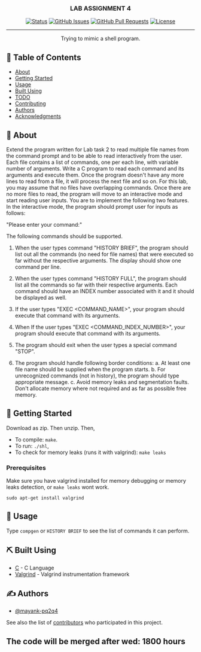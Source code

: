 <h3 align="center">LAB ASSIGNMENT 4</h3>

<div align="center">

[![Status](https://img.shields.io/badge/status-active-success.svg)]()
[![GitHub Issues](https://img.shields.io/github/issues/mayank-pq2q4/LAB4.svg)](https://github.com/mayank-pq2q4/LAB4/issues)
[![GitHub Pull Requests](https://img.shields.io/github/issues-pr/mayank-pq2q4/LAB4.svg)](https://github.com/mayank-pq2q4/LAB4/pulls)
[![License](https://img.shields.io/badge/license-MIT-blue.svg)](/LICENSE)

</div>

---

<p align="center"> Trying to mimic a shell program.
    <br> 
</p>

## 📝 Table of Contents

- [About](#about)
- [Getting Started](#getting_started)
- [Usage](#usage)
- [Built Using](#built_using)
- [TODO](TODO.md)
- [Contributing](../CONTRIBUTING.md)
- [Authors](#authors)
- [Acknowledgments](#acknowledgement)

## 🧐 About <a name = "about"></a>

Extend the program written for Lab task 2 to read multiple file names from the command prompt and to be able to read interactively from the user.
Each file contains a  list of commands, one per each line, with variable number of arguments. Write a C program to read each command and its arguments and execute them. Once the program doesn't have any more lines to read from a file, it will process the next file and so on. For this lab, you may assume that no files have overlapping commands. Once there are no more files to read, the program will move to an interactive mode and start reading user inputs. You are to implement the following two features.  In the interactive mode, the program should prompt user for inputs as follows:

"Please enter your command:"

The following commands should be supported.

1.  When the user types command "HISTORY BRIEF", the program should list out all the commands (no need for file names) that were executed so far without the respective arguments. The display should show one command per line.

2. When the user types command "HISTORY FULL", the program should list all the commands so far with their respective arguments. Each command should have an INDEX number associated with it and it should be displayed as well.

3. If the user types "EXEC <COMMAND_NAME>", your program should execute that command with its arguments.

4. When  If the user types "EXEC <COMMAND_INDEX_NUMBER>", your program should execute that command with its arguments.

5. The program should exit when the user types a special command "STOP".

6. The program should handle following border conditions:
a. At least one file name should be supplied when the program starts.
b. For unrecognized commands (not in history), the program should type appropriate message.
c. Avoid memory leaks and segmentation faults. Don't allocate memory where not required and as far as possible free memory.


## 🏁 Getting Started <a name = "getting_started"></a>

Download as zip. Then unzip. Then,
- To compile: `make`. 
- To run: `./shl`, 
- To check for memory leaks (runs it with valgrind): `make leaks`


### Prerequisites

Make sure you have valgrind installed for memory debugging or memory leaks detection, or `make leaks` wont work.

```
sudo apt-get install valgrind
```


## 🎈 Usage <a name="usage"></a>

Type `compgen` or `HISTORY BRIEF` to see the list of commands it can perform.

## ⛏️ Built Using <a name = "built_using"></a>

- [C](http://www.open-std.org/jtc1/sc22/wg14/) - C Language
- [Valgrind](https://valgrind.org/) - Valgrind instrumentation framework

## ✍️ Authors <a name = "authors"></a>

- [@mayank-pq2q4](https://github.com/mayank-pq2q4)

See also the list of [contributors](https://github.com/mayank-pq2q4/LAB4/graphs/contributors) who participated in this project.
## The code will be merged after wed: 1800 hours
